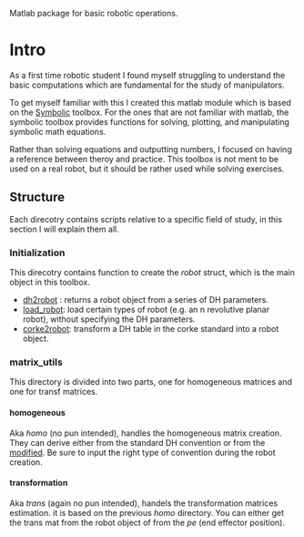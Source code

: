 Matlab package for basic robotic operations.

# Intro

As a first time robotic student I found myself struggling to understand the basic computations which are fundamental for the study of manipulators. 

To get myself familiar with this I created this matlab module which is based on the [Symbolic](https://nl.mathworks.com/help/symbolic/index.html?s_tid=CRUX_lftnav) toolbox. For the ones that are not familiar with matlab, the symbolic toolbox provides functions for solving, plotting, and manipulating symbolic math equations. 

Rather than solving equations and outputting numbers, I focused on having a reference between theroy and practice. This toolbox is not ment to be used on a real robot, but it should be rather used while solving exercises. 

## Structure

Each direcotry contains scripts relative to a specific field of study, in this section I will explain them all. 

### Initialization

This direcotry contains function to create the _robot_ struct, which is the main object in this toolbox.

- [dh2robot](./initialization/dh2robot.m) : returns a robot object from a series of DH parameters.
- [load_robot](./initialization/load_robot.m): load certain types of robot (e.g. an n revolutive planar robot), without specifying the DH parameters.
- [corke2robot](./initialization/dh2robot.m): transform a DH table in the corke standard into a robot object.

### matrix_utils

This directory is divided into two parts, one for homogeneous matrices and one for transf matrices.

#### homogeneous
Aka _homo_ (no pun intended), handles the homogeneous matrix creation. They can derive either from the standard DH convention or from the [modified](https://en.wikipedia.org/wiki/Denavit%E2%80%93Hartenberg_parameters#Modified_DH_parameters). Be sure to input the right type of convention during the robot creation.

#### transformation
Aka _trans_ (again no pun intended), handels the transformation matrices estimation. it is based on the previous _homo_ directory. You can either get the trans mat from the robot object of from the _pe_ (end effector position). 


